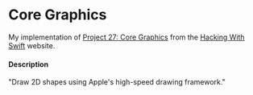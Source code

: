 # Core Graphics
My implementation of [Project 27: Core Graphics](https://www.hackingwithswift.com/read/27/overview) from the [Hacking With Swift](https://www.hackingwithswift.com/) website.

#### Description
"Draw 2D shapes using Apple's high-speed drawing framework."
